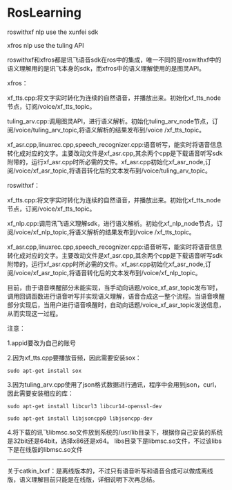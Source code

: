 # RosLearning
roswithxf nlp use the xunfei sdk

xfros  nlp use the tuling API

roswithxf和xfros都是讯飞语音sdk在ros中的集成，唯一不同的是roswithxf中的语义理解用的是讯飞本身的sdk，而xfros中的语义理解使用的是图灵API。

xfros：

xf_tts.cpp:将文字实时转化为连续的自然语音，并播放出来。初始化xf_tts_node节点，订阅/voice/xf_tts_topic。

tuling_arv.cpp:调用图灵API，进行语义解析。初始化tuling_arv_node节点，订阅/voice/tuling_arv_topic,将语义解析的结果发布到/voice        /xf_tts_topic。

xf_asr.cpp,linuxrec.cpp,speech_recognizer.cpp:语音听写，能实时将语音信息转化成对应的文字。主要改动文件是xf_asr.cpp,其余两个cpp是下载语音听写sdk附带的，运行xf_asr.cpp时所必需的文件。xf_asr.cpp初始化xf_asr_node,订阅/voice/xf_asr_topic,将语音转化后的文本发布到/voice/tuling_arv_topic。
      
      
      
roswithxf：

xf_tts.cpp:将文字实时转化为连续的自然语音，并播放出来。初始化xf_tts_node节点，订阅/voice/xf_tts_topic。

xf_nlp.cpp:调用讯飞语义理解sdk，进行语义解析。初始化xf_nlp_node节点，订阅/voice/xf_nlp_topic,将语义解析的结果发布到/voice        /xf_tts_topic。

xf_asr.cpp,linuxrec.cpp,speech_recognizer.cpp:语音听写，能实时将语音信息转化成对应的文字。主要改动文件是xf_asr.cpp,其余两个cpp是下载语音听写sdk附带的，运行xf_asr.cpp时所必需的文件。xf_asr.cpp初始化xf_asr_node,订阅/voice/xf_asr_topic,将语音转化后的文本发布到/voice/xf_nlp_topic。




目前，由于语音唤醒部分未能实现，当手动向话题/voice_xf_asr_topic发布1时，调用回调函数进行语音听写并实现语义理解，语音合成这一整个流程。当语音唤醒部分实现后，当用户进行语音唤醒时，自动向话题/voice_xf_asr_topic发送信息，从而实现这一过程。
      
     
注意：

1.appid要改为自己的账号

2.因为xf_tts.cpp要播放音频，因此需要安装sox：
   
    sudo apt-get install sox

3.因为tuling_arv.cpp使用了json格式数据进行通讯，程序中会用到json，curl，因此需要安装相应的库：

    sudo apt-get install libcurl3 libcur14-openssl-dev
  
    sudo apt-get install libjsoncpp0 libjsoncpp-dev
    
    
4.将下载的讯飞libmsc.so文件放到系统的/usr/lib目录下，根据你自己安装的系统是32bit还是64bit，选择x86还是x64。
  libs目录下是libmsc.so文件，不过该libs下是在线版的libmsc.so文件
  
  ----------------------------------------------------------------------------------------------------------------
  关于catkin_lxxf：是离线版本的，不过只有语音听写和语音合成可以做成离线版，语义理解目前只能是在线版，详细说明下次再总结。
     
      
